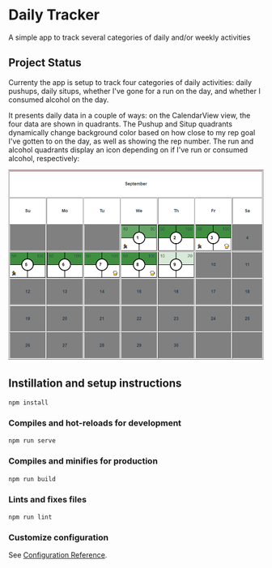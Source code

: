 # Daily Tracker

A simple app to track several categories of daily and/or weekly activities

## Project Status

Currenty the app is setup to track four categories of daily activities: daily pushups, daily situps, whether I've gone for a run on the day, and whether I consumed alcohol on the day.

It presents daily data in a couple of ways: on the CalendarView view, the four data are shown in quadrants. The Pushup and Situp quadrants dynamically change background color based on how close to my rep goal I've gotten to on the day, as well as showing the rep number. The run and alcohol quadrants display an icon depending on if I've run or consumed alcohol, respectively:

![CalendarView Image](assets/CalendarView.png)

## Instillation and setup instructions
```
npm install
```

### Compiles and hot-reloads for development
```
npm run serve
```

### Compiles and minifies for production
```
npm run build
```

### Lints and fixes files
```
npm run lint
```

### Customize configuration
See [Configuration Reference](https://cli.vuejs.org/config/).


